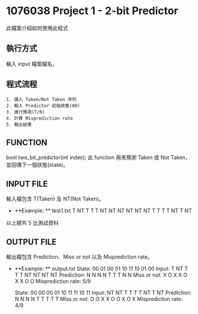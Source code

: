 # 1076038 Project 1 - 2-bit Predictor
此檔案介紹如何使用此程式

## 執行方式
輸入 input 檔案檔名。

## 程式流程
	1. 讀入 Taken/Not Taken 序列
	2. 輸入 Predictor 初始狀態(00)
	3. 進行預測(T/N)
	4. 計算 Misprediction rate
	5. 輸出結果

## FUNCTION
bool two_bit_predictor(int index);
此 function 用來預測 Taken 或 Not Taken，並回傳下一個狀態(state)。

## INPUT FILE
輸入檔包含 T(Taken) 及 NT(Not Taken)。
* **Example: ** test1.txt
T NT T T T NT NT NT NT
NT NT T T T T NT T NT

以上總共 5 比測試資料

## OUTPUT FILE
輸出檔包含 Prediction、Miss or not 以及 Misprediction rate。
* **Example: ** output.txt
  State: 00 01 00 01 10 11 10 01 00 
  Input: T NT T T T NT NT NT NT 
  Prediction: N N N N T T T N N 
  Miss or not: X O X X O X X O O 
  Misprediction rate: 5/9
  
  State: 00 00 00 01 10 11 11 10 11 
  Input: NT NT T T T T NT T NT 
  Prediction: N N N N T T T T T 
  Miss or not: O O X X O O X O X 
  Misprediction rate: 4/9


